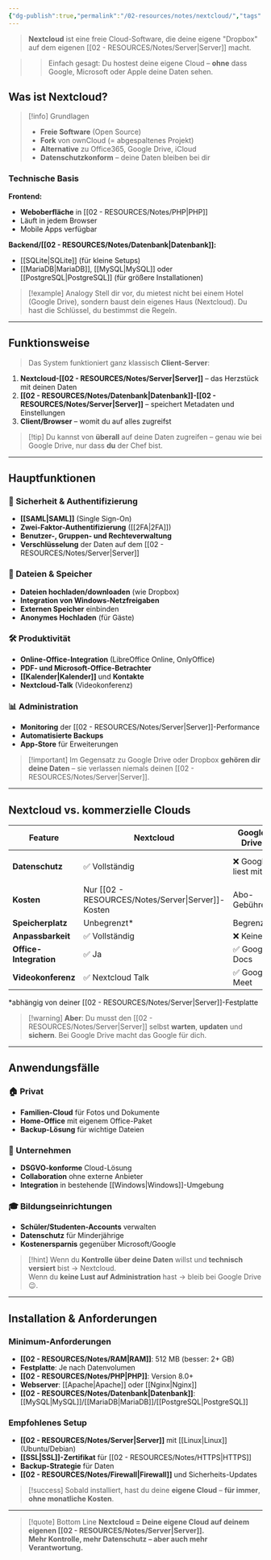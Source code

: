 ```yaml
---
{"dg-publish":true,"permalink":"/02-resources/notes/nextcloud/","tags":["server","GFN/LF10/FISI"],"noteIcon":"","updated":"2025-09-05T11:49:47.429+02:00"}
---
```


> **Nextcloud** ist eine freie Cloud-Software, die deine eigene "Dropbox" auf dem eigenen [[02 - RESOURCES/Notes/Server\|Server]] macht.

> > Einfach gesagt: Du hostest deine eigene Cloud – **ohne** dass Google, Microsoft oder Apple deine Daten sehen.

## Was ist Nextcloud?

> [!info] Grundlagen
> 
> - **Freie Software** (Open Source)
> - **Fork** von ownCloud (= abgespaltenes Projekt)
> - **Alternative** zu Office365, Google Drive, iCloud
> - **Datenschutzkonform** – deine Daten bleiben bei dir

### Technische Basis

**Frontend:**

- **Weboberfläche** in [[02 - RESOURCES/Notes/PHP\|PHP]]
- Läuft in jedem Browser
- Mobile Apps verfügbar

**Backend/[[02 - RESOURCES/Notes/Datenbank\|Datenbank]]:**

- [[SQLite\|SQLite]] (für kleine Setups)
- [[MariaDB\|MariaDB]], [[MySQL\|MySQL]] oder [[PostgreSQL\|PostgreSQL]] (für größere Installationen)

> [!example] Analogy Stell dir vor, du mietest nicht bei einem Hotel (Google Drive), sondern baust dein eigenes Haus (Nextcloud). Du hast die Schlüssel, du bestimmst die Regeln.

---

## Funktionsweise

> Das System funktioniert ganz klassisch **Client-Server**:

1. **Nextcloud-[[02 - RESOURCES/Notes/Server\|Server]]** – das Herzstück mit deinen Daten
2. **[[02 - RESOURCES/Notes/Datenbank\|Datenbank]]-[[02 - RESOURCES/Notes/Server\|Server]]** – speichert Metadaten und Einstellungen
3. **Client/Browser** – womit du auf alles zugreifst

> [!tip] Du kannst von **überall** auf deine Daten zugreifen – genau wie bei Google Drive, nur dass **du** der Chef bist.

---

## Hauptfunktionen

### 🔐 Sicherheit & Authentifizierung

- **[[SAML\|SAML]]** (Single Sign-On)
- **Zwei-Faktor-Authentifizierung** ([[2FA\|2FA]])
- **Benutzer-, Gruppen- und Rechteverwaltung**
- **Verschlüsselung** der Daten auf dem [[02 - RESOURCES/Notes/Server\|Server]]

### 📁 Dateien & Speicher

- **Dateien hochladen/downloaden** (wie Dropbox)
- **Integration von Windows-Netzfreigaben**
- **Externen Speicher** einbinden
- **Anonymes Hochladen** (für Gäste)

### 🛠️ Produktivität

- **Online-Office-Integration** (LibreOffice Online, OnlyOffice)
- **PDF- und Microsoft-Office-Betrachter**
- **[[Kalender\|Kalender]]** und **Kontakte**
- **Nextcloud-Talk** (Videokonferenz)

### 📊 Administration

- **Monitoring** der [[02 - RESOURCES/Notes/Server\|Server]]-Performance
- **Automatisierte Backups**
- **App-Store** für Erweiterungen

> [!important] Im Gegensatz zu Google Drive oder Dropbox **gehören dir deine Daten** – sie verlassen niemals deinen [[02 - RESOURCES/Notes/Server\|Server]].

---

## Nextcloud vs. kommerzielle Clouds

|Feature|Nextcloud|Google Drive|Dropbox|
|---|---|---|---|
|**Datenschutz**|✅ Vollständig|❌ Google liest mit|❌ Dropbox liest mit|
|**Kosten**|Nur [[02 - RESOURCES/Notes/Server\|Server]]-Kosten|Abo-Gebühren|Abo-Gebühren|
|**Speicherplatz**|Unbegrenzt*|Begrenzt|Begrenzt|
|**Anpassbarkeit**|✅ Vollständig|❌ Keine|❌ Keine|
|**Office-Integration**|✅ Ja|✅ Google Docs|❌ Nur Viewer|
|**Videokonferenz**|✅ Nextcloud Talk|✅ Google Meet|❌ Nein|

*abhängig von deiner [[02 - RESOURCES/Notes/Server\|Server]]-Festplatte

> [!warning] **Aber**: Du musst den [[02 - RESOURCES/Notes/Server\|Server]] selbst **warten**, **updaten** und **sichern**. Bei Google Drive macht das Google für dich.

---

## Anwendungsfälle

### 🏠 Privat

- **Familien-Cloud** für Fotos und Dokumente
- **Home-Office** mit eigenem Office-Paket
- **Backup-Lösung** für wichtige Dateien

### 🏢 Unternehmen

- **DSGVO-konforme** Cloud-Lösung
- **Collaboration** ohne externe Anbieter
- **Integration** in bestehende [[Windows\|Windows]]-Umgebung

### 🎓 Bildungseinrichtungen

- **Schüler/Studenten-Accounts** verwalten
- **Datenschutz** für Minderjährige
- **Kostenersparnis** gegenüber Microsoft/Google

> [!hint] Wenn du **Kontrolle über deine Daten** willst und **technisch versiert** bist → Nextcloud.  
> Wenn du **keine Lust auf Administration** hast → bleib bei Google Drive 😉.

---

## Installation & Anforderungen

### Minimum-Anforderungen

- **[[02 - RESOURCES/Notes/RAM\|RAM]]**: 512 MB (besser: 2+ GB)
- **Festplatte**: Je nach Datenvolumen
- **[[02 - RESOURCES/Notes/PHP\|PHP]]**: Version 8.0+
- **Webserver**: [[Apache\|Apache]] oder [[Nginx\|Nginx]]
- **[[02 - RESOURCES/Notes/Datenbank\|Datenbank]]**: [[MySQL\|MySQL]]/[[MariaDB\|MariaDB]]/[[PostgreSQL\|PostgreSQL]]

### Empfohlenes Setup

- **[[02 - RESOURCES/Notes/Server\|Server]]** mit [[Linux\|Linux]] (Ubuntu/Debian)
- **[[SSL\|SSL]]-Zertifikat** für [[02 - RESOURCES/Notes/HTTPS\|HTTPS]]
- **Backup-Strategie** für Daten
- **[[02 - RESOURCES/Notes/Firewall\|Firewall]]** und Sicherheits-Updates

> [!success] Sobald installiert, hast du deine **eigene Cloud** – **für immer**, **ohne monatliche Kosten**.

---

> [!quote] Bottom Line **Nextcloud = Deine eigene Cloud auf deinem eigenen [[02 - RESOURCES/Notes/Server\|Server]].**  
> **Mehr Kontrolle, mehr Datenschutz – aber auch mehr Verantwortung.**